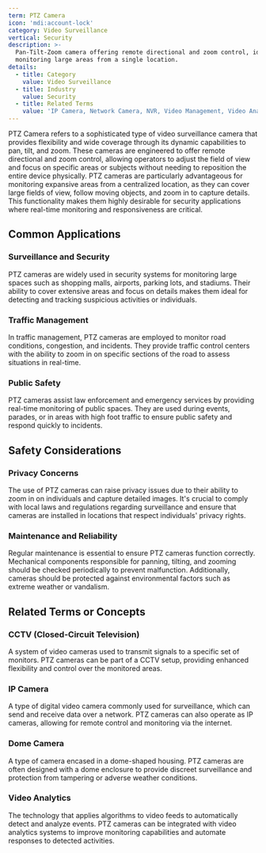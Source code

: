 ```yaml
---
term: PTZ Camera
icon: 'mdi:account-lock'
category: Video Surveillance
vertical: Security
description: >-
  Pan-Tilt-Zoom camera offering remote directional and zoom control, ideal for
  monitoring large areas from a single location.
details:
  - title: Category
    value: Video Surveillance
  - title: Industry
    value: Security
  - title: Related Terms
    value: 'IP Camera, Network Camera, NVR, Video Management, Video Analytics'
---
```

PTZ Camera refers to a sophisticated type of video surveillance camera that provides flexibility and wide coverage through its dynamic capabilities to pan, tilt, and zoom. These cameras are engineered to offer remote directional and zoom control, allowing operators to adjust the field of view and focus on specific areas or subjects without needing to reposition the entire device physically. PTZ cameras are particularly advantageous for monitoring expansive areas from a centralized location, as they can cover large fields of view, follow moving objects, and zoom in to capture details. This functionality makes them highly desirable for security applications where real-time monitoring and responsiveness are critical.

## Common Applications

### Surveillance and Security
PTZ cameras are widely used in security systems for monitoring large spaces such as shopping malls, airports, parking lots, and stadiums. Their ability to cover extensive areas and focus on details makes them ideal for detecting and tracking suspicious activities or individuals.

### Traffic Management
In traffic management, PTZ cameras are employed to monitor road conditions, congestion, and incidents. They provide traffic control centers with the ability to zoom in on specific sections of the road to assess situations in real-time.

### Public Safety
PTZ cameras assist law enforcement and emergency services by providing real-time monitoring of public spaces. They are used during events, parades, or in areas with high foot traffic to ensure public safety and respond quickly to incidents.

## Safety Considerations

### Privacy Concerns
The use of PTZ cameras can raise privacy issues due to their ability to zoom in on individuals and capture detailed images. It's crucial to comply with local laws and regulations regarding surveillance and ensure that cameras are installed in locations that respect individuals' privacy rights.

### Maintenance and Reliability
Regular maintenance is essential to ensure PTZ cameras function correctly. Mechanical components responsible for panning, tilting, and zooming should be checked periodically to prevent malfunction. Additionally, cameras should be protected against environmental factors such as extreme weather or vandalism.

## Related Terms or Concepts

### CCTV (Closed-Circuit Television)
A system of video cameras used to transmit signals to a specific set of monitors. PTZ cameras can be part of a CCTV setup, providing enhanced flexibility and control over the monitored areas.

### IP Camera
A type of digital video camera commonly used for surveillance, which can send and receive data over a network. PTZ cameras can also operate as IP cameras, allowing for remote control and monitoring via the internet.

### Dome Camera
A type of camera encased in a dome-shaped housing. PTZ cameras are often designed with a dome enclosure to provide discreet surveillance and protection from tampering or adverse weather conditions.

### Video Analytics
The technology that applies algorithms to video feeds to automatically detect and analyze events. PTZ cameras can be integrated with video analytics systems to improve monitoring capabilities and automate responses to detected activities.
